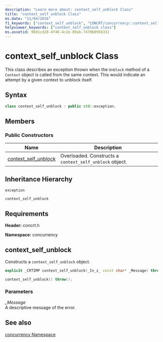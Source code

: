 ```yaml
---
description: "Learn more about: context_self_unblock Class"
title: "context_self_unblock Class"
ms.date: "11/04/2016"
f1_keywords: ["context_self_unblock", "CONCRT/concurrency::context_self_unblock", "CONCRT/concurrency::context_self_unblock::context_self_unblock"]
helpviewer_keywords: ["context_self_unblock class"]
ms.assetid: 9601cd28-4f40-4c2e-89ab-747068956331
---
```

# context_self_unblock Class

This class describes an exception thrown when the `Unblock` method of a `Context` object is called from the same context. This would indicate an attempt by a given context to unblock itself.

## Syntax

```cpp
class context_self_unblock : public std::exception;
```

## Members

### Public Constructors

|Name|Description|
|----------|-----------------|
|[context_self_unblock](#ctor)|Overloaded. Constructs a `context_self_unblock` object.|

## Inheritance Hierarchy

`exception`

`context_self_unblock`

## Requirements

**Header:** concrt.h

**Namespace:** concurrency

## <a name="ctor"></a> context_self_unblock

Constructs a `context_self_unblock` object.

```cpp
explicit _CRTIMP context_self_unblock(_In_z_ const char* _Message) throw();

context_self_unblock() throw();
```

### Parameters

*_Message*<br/>
A descriptive message of the error.

## See also

[concurrency Namespace](concurrency-namespace.md)
